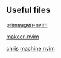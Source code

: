 ## Useful files
[primeagen-nvim](https://github.com/ThePrimeagen/init.lua/tree/249f3b14cc517202c80c6babd0f9ec548351ec71)

[makccr-nvim](https://github.com/makccr/dot/tree/f28b81903b435794f4dbaf3bcaa2418e63152ca6/.config/nvim)

[chris machine nvim](https://github.com/ChristianChiarulli/nvim)
